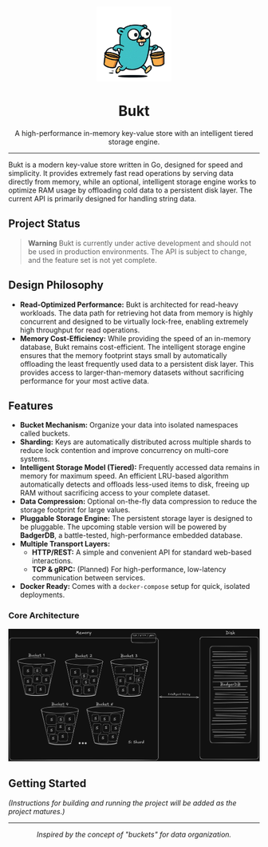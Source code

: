 <div align="center">
  <img src="./readme/bukt_icon.png" alt="Bukt Logo" width="150">
  <h1 align="center">Bukt</h1>
  <p align="center">
    A high-performance in-memory key-value store with an intelligent tiered storage engine.
  </p>
</div>

---

Bukt is a modern key-value store written in Go, designed for speed and simplicity. It provides extremely fast read operations by serving data directly from memory, while an optional, intelligent storage engine works to optimize RAM usage by offloading cold data to a persistent disk layer. The current API is primarily designed for handling string data.

## Project Status

> **Warning**
> Bukt is currently under active development and should not be used in production environments. The API is subject to change, and the feature set is not yet complete.


## Design Philosophy

-   **Read-Optimized Performance:** Bukt is architected for read-heavy workloads. The data path for retrieving hot data from memory is highly concurrent and designed to be virtually lock-free, enabling extremely high throughput for read operations.
-   **Memory Cost-Efficiency:** While providing the speed of an in-memory database, Bukt remains cost-efficient. The intelligent storage engine ensures that the memory footprint stays small by automatically offloading the least frequently used data to a persistent disk layer. This provides access to larger-than-memory datasets without sacrificing performance for your most active data.

## Features

- **Bucket Mechanism:** Organize your data into isolated namespaces called buckets.
- **Sharding:** Keys are automatically distributed across multiple shards to reduce lock contention and improve concurrency on multi-core systems.
- **Intelligent Storage Model (Tiered):** Frequently accessed data remains in memory for maximum speed. An efficient LRU-based algorithm automatically detects and offloads less-used items to disk, freeing up RAM without sacrificing access to your complete dataset.
- **Data Compression:** Optional on-the-fly data compression to reduce the storage footprint for large values.
- **Pluggable Storage Engine:** The persistent storage layer is designed to be pluggable. The upcoming stable version will be powered by **BadgerDB**, a battle-tested, high-performance embedded database.
- **Multiple Transport Layers:**
  - **HTTP/REST:** A simple and convenient API for standard web-based interactions.
  - **TCP & gRPC:** (Planned) For high-performance, low-latency communication between services.
- **Docker Ready:** Comes with a `docker-compose` setup for quick, isolated deployments.

### Core Architecture

<div align="center">
  <img src="./readme/schema.png" alt="Bukt Schema" width="600">
</div>

## Getting Started

*(Instructions for building and running the project will be added as the project matures.)*

---

<p align="center">
  <em>Inspired by the concept of "buckets" for data organization.</em>
</p>
